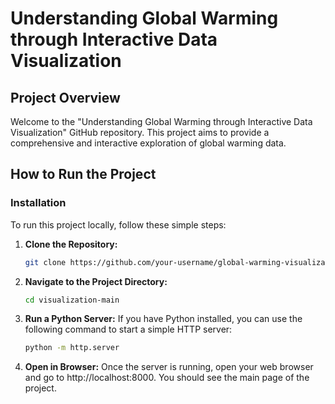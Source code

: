 # Understanding Global Warming through Interactive Data Visualization
## Project Overview
Welcome to the "Understanding Global Warming through Interactive Data Visualization" GitHub repository. This project aims to provide a comprehensive and interactive exploration of global warming data.
## How to Run the Project
### Installation
To run this project locally, follow these simple steps:
1. **Clone the Repository:**
   ```bash
   git clone https://github.com/your-username/global-warming-visualization.git
2. **Navigate to the Project Directory:**
   ```bash
   cd visualization-main
3. **Run a Python Server:**
   If you have Python installed, you can use the following command to start a simple HTTP server:
      ```bash
      python -m http.server
4. **Open in Browser:**
   Once the server is running, open your web browser and go to http://localhost:8000. You should see the main page of the project.

